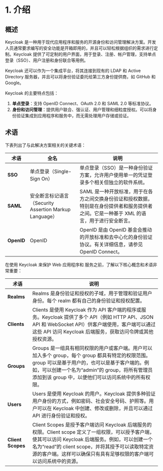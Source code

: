 # 1. 介绍

## 概述

Keycloak 是一种用于现代应用程序和服务的开源身份和访问管理解决方案。开发人员通常要求编写的安全功能是开箱即用的，并且可以轻松根据组织的需求进行定制。Keycloak 提供了可定制的用户界面，用于登录、注册、帐户管理，支持单点登录（SSO）、用户注册和身份联合等用例。

Keycloak 还可以作为一个集成平台，将其连接到现有的 LDAP 和 Active Directory 服务器，并且可以将身份验证委托给第三方身份提供商，如 GitHub 和 Google。

Keycloak 的主要特点包括：

1. **单点登录**：支持 OpenID Connect、OAuth 2.0 和 SAML 2.0 等标准协议。
2. **身份和访问管理**：提供用户联合、强认证、用户管理和细粒度授权。可以将身份验证集成到应用程序和服务中，而无需处理用户存储或验证。

## 术语

下表列出了与此解决方案相关的关键术语：

| 术语   | 全名                                    | 说明                                                                                          |
|--------|------------------------------------------|------------------------------------------------------------------------------------------------|
| **SSO** | 单点登录（Single-Sign On）              | 单点登录（SSO）是一种身份验证方案，允许用户使用单一的凭证登录多个相关但独立的软件系统。                             |
| **SAML** | 安全断言标记语言（Security Assertion Markup Language） | SAML 是一种开放标准，用于在各方之间交换身份验证和授权数据，特别是在身份提供者和服务提供者之间。它是一种基于 XML 的语言，用于进行安全断言。 |
| **OpenID** | OpenID                                 | OpenID 是由 OpenID 基金会推动的开放标准和去中心化的身份验证协议。有关详细信息，请参见 OpenID Connect。                      |

在使用 Keycloak 来保护 Web 应用程序和 服务之前，了解以下核心概念和术语非常重要：

| 术语   | 说明                                                                                          |
|--------|------------------------------------------------------------------------------------------------|
| **Realms** | Realms 是身份验证和授权的子域，用于管理和验证用户身份。每个 realm 都有自己的身份验证和授权配置。 |
| **Clients** | Clients 是使用 Keycloak 作为 API 客户端的程序或服务。Keycloak 提供了多个 API（例如 HTTP API、JSON API 和 WebSocket API）供客户端使用，客户端可以通过这些 API 访问 Keycloak 后端服务，获取访问令牌或其他授权资源。 |
| **Groups** | Groups 是一组具有相同权限的用户或客户端。用户可以加入多个 group，每个 group 都具有特定的权限范围。group 可以是基于用户的，也可以是基于客户端的。例如，可以创建一个名为“admin”的 group，将所有管理员添加到该 group 中，以便他们可以访问系统中的所有权限。 |
| **Users** | Users 是使用 Keycloak 的用户。Keycloak 提供多种验证用户身份的方式，例如密码、社会安全号码、护照等。用户可以在 Keycloak 中创建、修改或删除，并且可以通过 API 进行身份验证和授权。 |
| **Client Scopes** | Client Scopes 是授予客户端访问 Keycloak 后端服务的权限。Client scope 定义了一组权限，可以授予客户端，使其可以访问 Keycloak 后端服务。例如，可以创建一个名为“read”的 client scope，并将其授予可以读取特定资源的客户端。这样可以确保只有具有足够权限的客户端可以访问系统中的资源。 |

